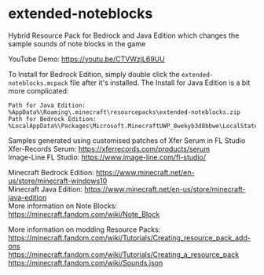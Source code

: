 # extended-noteblocks
Hybrid Resource Pack for Bedrock and Java Edition which changes the sample sounds of note blocks in the game

YouTube Demo: https://youtu.be/CTVWzjL69UU

To Install for Bedrock Edition, simply double click the `extended-noteblocks.mcpack` file after it's installed.
The Install for Java Edition is a bit more complicated:
```
Path for Java Edition: %AppData%\Roaming\.minecraft\resourcepacks\extended-noteblocks.zip
Path for Bedrock Edition: %LocalAppData%\Packages\Microsoft.MinecraftUWP_8wekyb3d8bbwe\LocalState\games\com.mojang\resource_packs
```

Samples generated using customised patches of Xfer Serum in FL Studio \
Xfer-Records Serum: https://xferrecords.com/products/serum \
Image-Line FL Studio: https://www.image-line.com/fl-studio/

Minecraft Bedrock Edition: https://www.minecraft.net/en-us/store/minecraft-windows10 \
Minecraft Java Edition: https://www.minecraft.net/en-us/store/minecraft-java-edition \
More information on Note Blocks: https://minecraft.fandom.com/wiki/Note_Block

More information on modding Resource Packs: \
https://minecraft.fandom.com/wiki/Tutorials/Creating_resource_pack_add-ons \
https://minecraft.fandom.com/wiki/Tutorials/Creating_a_resource_pack \
https://minecraft.fandom.com/wiki/Sounds.json

